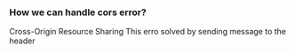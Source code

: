 ### How we can handle cors error?
Cross-Origin Resource Sharing 
This erro solved by sending message to the header
